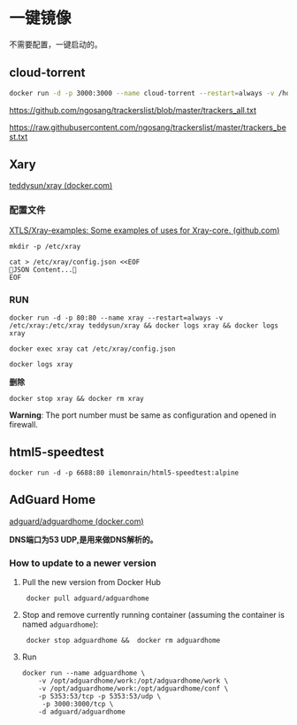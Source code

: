# 一键镜像

不需要配置，一键启动的。

## cloud-torrent

```bash
docker run -d -p 3000:3000 --name cloud-torrent --restart=always -v /home/docker/cloud-torrent/downloads:/downloads -v /home/docker/cloud-torrent/torrents:/torrents boypt/cloud-torrent
```

https://github.com/ngosang/trackerslist/blob/master/trackers_all.txt

https://raw.githubusercontent.com/ngosang/trackerslist/master/trackers_best.txt

## Xary

[teddysun/xray (docker.com)](https://hub.docker.com/r/teddysun/xray)

### 配置文件

[XTLS/Xray-examples: Some examples of uses for Xray-core. (github.com)](https://github.com/XTLS/Xray-examples)

```shell
mkdir -p /etc/xray
```

```shell
cat > /etc/xray/config.json <<EOF
🤖JSON Content...🤖
EOF
```

### RUN

```shell
docker run -d -p 80:80 --name xray --restart=always -v /etc/xray:/etc/xray teddysun/xray && docker logs xray && docker logs xray
```

```shell
docker exec xray cat /etc/xray/config.json
```

```shell
docker logs xray
```

**删除**

```shell
docker stop xray && docker rm xray
```

**Warning**: The port number must be same as configuration and opened in firewall.

## html5-speedtest

```shell
docker run -d -p 6688:80 ilemonrain/html5-speedtest:alpine
```

## AdGuard Home

[adguard/adguardhome (docker.com)](https://hub.docker.com/r/adguard/adguardhome)

**DNS端口为53 UDP,是用来做DNS解析的。**

### How to update to a newer version

1. Pull the new version from Docker Hub

   ```shell
    docker pull adguard/adguardhome
   ```

2. Stop and remove currently running container (assuming the container is named `adguardhome`):

   ```shell
    docker stop adguardhome &&  docker rm adguardhome
   ```
   
3. Run

   ```shell
   docker run --name adguardhome \
       -v /opt/adguardhome/work:/opt/adguardhome/work \
       -v /opt/adguardhome/work:/opt/adguardhome/conf \
       -p 5353:53/tcp -p 5353:53/udp \
   		-p 3000:3000/tcp \
       -d adguard/adguardhome
   ```

   

